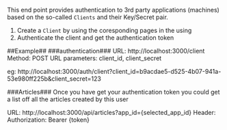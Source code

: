 This end point provides authentication to 3rd party applications (machines)
based on the so-called `Clients` and their Key/Secret pair.

1. Create a `Client` by using the coresponding pages in the using
2. Authenticate the client and get the authentication token

##Example##
###authentication###
URL: http://localhost:3000/client
Method: POST
URL parameters: client_id, client_secret

eg: http://localhost:3000/auth/client?client_id=b9acdae5-d525-4b07-941a-53e980ff225b&client_secret=123

###Articles###
Once you have get your authentication token you could get a list off all the
articles created by this user

URL: http://localhost:3000/api/articles?app_id={selected_app_id}
Header: Authorization: Bearer {token}
